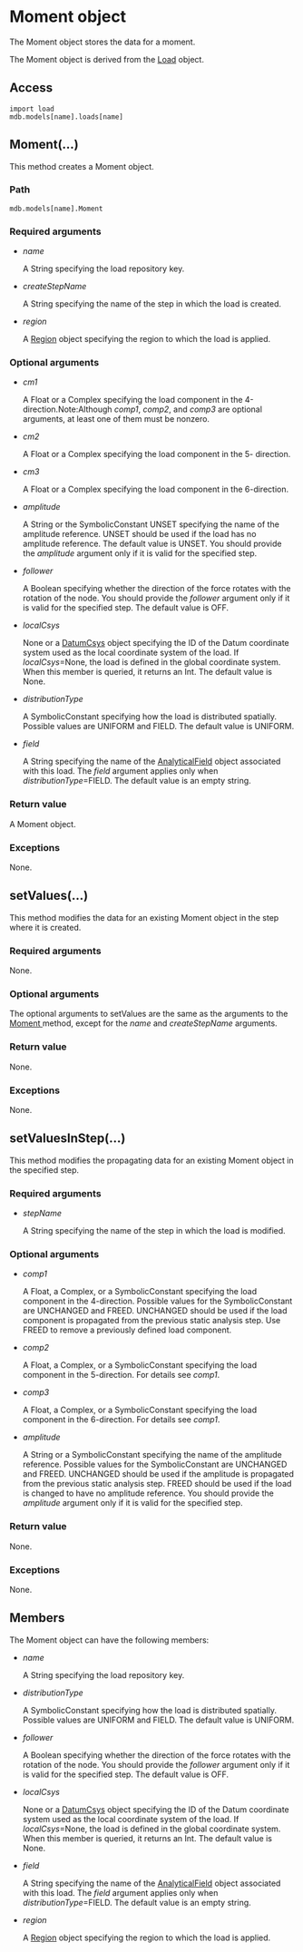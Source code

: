 # Moment object

The Moment object stores the data for a moment.

The Moment object is derived from the [Load](https://help.3ds.com/2022/english/DSSIMULIA_Established/SIMACAEKERRefMap/simaker-c-loadpyc.htm?ContextScope=all) object.

## Access

```
import load
mdb.models[name].loads[name]
```

## Moment(...)



This method creates a Moment object.



### Path

```
mdb.models[name].Moment
```

### Required arguments

- *name*

  A String specifying the load repository key.

- *createStepName*

  A String specifying the name of the step in which the load is created.

- *region*

  A [Region](https://help.3ds.com/2022/english/DSSIMULIA_Established/SIMACAEKERRefMap/simaker-c-regionpyc.htm?ContextScope=all) object specifying the region to which the load is applied.

### Optional arguments

- *cm1*

  A Float or a Complex specifying the load component in the 4-direction.Note:Although *comp1*, *comp2*, and *comp3* are optional arguments, at least one of them must be nonzero.

- *cm2*

  A Float or a Complex specifying the load component in the 5- direction.

- *cm3*

  A Float or a Complex specifying the load component in the 6-direction.

- *amplitude*

  A String or the SymbolicConstant UNSET specifying the name of the amplitude reference. UNSET should be used if the load has no amplitude reference. The default value is UNSET. You should provide the *amplitude* argument only if it is valid for the specified step.

- *follower*

  A Boolean specifying whether the direction of the force rotates with the rotation of the node. You should provide the *follower* argument only if it is valid for the specified step. The default value is OFF.

- *localCsys*

  None or a [DatumCsys](https://help.3ds.com/2022/english/DSSIMULIA_Established/SIMACAEKERRefMap/simaker-c-datumcsyspyc.htm?ContextScope=all) object specifying the ID of the Datum coordinate system used as the local coordinate system of the load. If *localCsys*=None, the load is defined in the global coordinate system. When this member is queried, it returns an Int. The default value is None.

- *distributionType*

  A SymbolicConstant specifying how the load is distributed spatially. Possible values are UNIFORM and FIELD. The default value is UNIFORM.

- *field*

  A String specifying the name of the [AnalyticalField](https://help.3ds.com/2022/english/DSSIMULIA_Established/SIMACAEKERRefMap/simaker-c-analyticalfieldpyc.htm?ContextScope=all) object associated with this load. The *field* argument applies only when *distributionType*=FIELD. The default value is an empty string.

### Return value

A Moment object.

### Exceptions

None.



## setValues(...)



This method modifies the data for an existing Moment object in the step where it is created.



### Required arguments

None.

### Optional arguments

The optional arguments to setValues are the same as the arguments to the [Moment ](https://help.3ds.com/2022/english/DSSIMULIA_Established/SIMACAEKERRefMap/simaker-c-momentpyc.htm?ContextScope=all#simaker-momentmomentpyc)method, except for the *name* and *createStepName* arguments.

### Return value

None.

### Exceptions

None.



## setValuesInStep(...)



This method modifies the propagating data for an existing Moment object in the specified step.



### Required arguments

- *stepName*

  A String specifying the name of the step in which the load is modified.

### Optional arguments

- *comp1*

  A Float, a Complex, or a SymbolicConstant specifying the load component in the 4-direction. Possible values for the SymbolicConstant are UNCHANGED and FREED. UNCHANGED should be used if the load component is propagated from the previous static analysis step. Use FREED to remove a previously defined load component.

- *comp2*

  A Float, a Complex, or a SymbolicConstant specifying the load component in the 5-direction. For details see *comp1*.

- *comp3*

  A Float, a Complex, or a SymbolicConstant specifying the load component in the 6-direction. For details see *comp1*.

- *amplitude*

  A String or a SymbolicConstant specifying the name of the amplitude reference. Possible values for the SymbolicConstant are UNCHANGED and FREED. UNCHANGED should be used if the amplitude is propagated from the previous static analysis step. FREED should be used if the load is changed to have no amplitude reference. You should provide the *amplitude* argument only if it is valid for the specified step.

### Return value

None.

### Exceptions

None.



## Members

The Moment object can have the following members:

- *name*

  A String specifying the load repository key.

- *distributionType*

  A SymbolicConstant specifying how the load is distributed spatially. Possible values are UNIFORM and FIELD. The default value is UNIFORM.

- *follower*

  A Boolean specifying whether the direction of the force rotates with the rotation of the node. You should provide the *follower* argument only if it is valid for the specified step. The default value is OFF.

- *localCsys*

  None or a [DatumCsys](https://help.3ds.com/2022/english/DSSIMULIA_Established/SIMACAEKERRefMap/simaker-c-datumcsyspyc.htm?ContextScope=all) object specifying the ID of the Datum coordinate system used as the local coordinate system of the load. If *localCsys*=None, the load is defined in the global coordinate system. When this member is queried, it returns an Int. The default value is None.

- *field*

  A String specifying the name of the [AnalyticalField](https://help.3ds.com/2022/english/DSSIMULIA_Established/SIMACAEKERRefMap/simaker-c-analyticalfieldpyc.htm?ContextScope=all) object associated with this load. The *field* argument applies only when *distributionType*=FIELD. The default value is an empty string.

- *region*

  A [Region](https://help.3ds.com/2022/english/DSSIMULIA_Established/SIMACAEKERRefMap/simaker-c-regionpyc.htm?ContextScope=all) object specifying the region to which the load is applied.